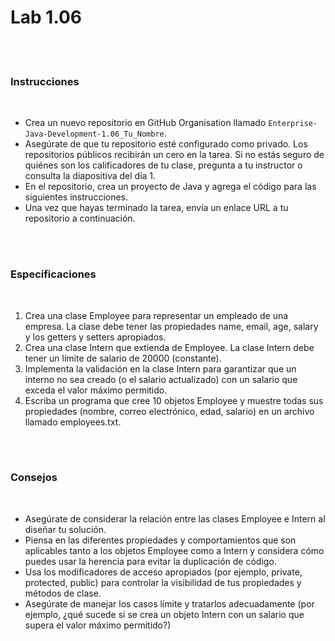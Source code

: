 # Lab 1.06

<br><br>

### Instrucciones

<br>

- Crea un nuevo repositorio en GitHub Organisation llamado `Enterprise-Java-Development-1.06_Tu_Nombre`.
- Asegúrate de que tu repositorio esté configurado como privado. Los repositorios públicos recibirán un cero en la tarea. Si no estás seguro de quiénes son los calificadores de tu clase, pregunta a tu instructor o consulta la diapositiva del día 1.
- En el repositorio, crea un proyecto de Java y agrega el código para las siguientes instrucciones.
- Una vez que hayas terminado la tarea, envía un enlace URL a tu repositorio a continuación.

<br><br>

### Especificaciones

<br>

1. Crea una clase Employee para representar un empleado de una empresa. La clase debe tener las propiedades name, email, age, salary y los getters y setters apropiados.
2. Crea una clase Intern que extienda de Employee. La clase Intern debe tener un límite de salario de 20000 (constante).
3. Implementa la validación en la clase Intern para garantizar que un interno no sea creado (o el salario actualizado) con un salario que exceda el valor máximo permitido.
4. Escriba un programa que cree 10 objetos Employee y muestre todas sus propiedades (nombre, correo electrónico, edad, salario) en un archivo llamado employees.txt.

<br><br>

###  Consejos

<br>

- Asegúrate de considerar la relación entre las clases Employee e Intern al diseñar tu solución.
- Piensa en las diferentes propiedades y comportamientos que son aplicables tanto a los objetos Employee como a Intern y considera cómo puedes usar la herencia para evitar la duplicación de código.
- Usa los modificadores de acceso apropiados (por ejemplo, private, protected, public) para controlar la visibilidad de tus propiedades y métodos de clase.
- Asegúrate de manejar los casos límite y tratarlos adecuadamente (por ejemplo, ¿qué sucede si se crea un objeto Intern con un salario que supera el valor máximo permitido?)